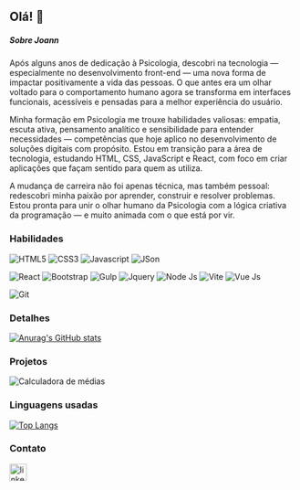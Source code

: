 ## Olá! 👋

##### Sobre Joann
Após alguns anos de dedicação à Psicologia, descobri na tecnologia — especialmente no desenvolvimento front-end — uma nova forma de impactar positivamente a vida das pessoas. O que antes era um olhar voltado para o comportamento humano agora se transforma em interfaces funcionais, acessíveis e pensadas para a melhor experiência do usuário.

Minha formação em Psicologia me trouxe habilidades valiosas: empatia, escuta ativa, pensamento analítico e sensibilidade para entender necessidades — competências que hoje aplico no desenvolvimento de soluções digitais com propósito. Estou em transição para a área de tecnologia, estudando HTML, CSS, JavaScript e React, com foco em criar aplicações que façam sentido para quem as utiliza.

A mudança de carreira não foi apenas técnica, mas também pessoal: redescobri minha paixão por aprender, construir e resolver problemas. Estou pronta para unir o olhar humano da Psicologia com a lógica criativa da programação — e muito animada com o que está por vir.

### Habilidades
<!--Languages-->
![HTML5](https://img.shields.io/badge/HTML5-E34F26?style=for-the-badge&logo=html5&logoColor=white)
![CSS3](https://img.shields.io/badge/CSS3-1572B6?style=for-the-badge&logo=css3&logoColor=white)
![Javascript](https://img.shields.io/badge/JavaScript-323330?style=for-the-badge&logo=javascript&logoColor=F7DF1E)
![JSon](https://img.shields.io/badge/json-5E5C5C?style=for-the-badge&logo=json&logoColor=white)
<!--Framework-->
![React](https://img.shields.io/badge/React-20232A?style=for-the-badge&logo=react&logoColor=61DAFB)
![Bootstrap](https://img.shields.io/badge/Bootstrap-563D7C?style=for-the-badge&logo=bootstrap&logoColor=white)
![Gulp](https://img.shields.io/badge/Gulp-CF4647?style=for-the-badge&logo=gulp&logoColor=white)
![Jquery](https://img.shields.io/badge/jQuery-0769AD?style=for-the-badge&logo=jquery&logoColor=white)
![Node Js](https://img.shields.io/badge/Node%20js-339933?style=for-the-badge&logo=nodedotjs&logoColor=white)
![Vite](https://img.shields.io/badge/Vite-B73BFE?style=for-the-badge&logo=vite&logoColor=FFD62E)
![Vue Js](https://img.shields.io/badge/Vue%20js-35495E?style=for-the-badge&logo=vuedotjs&logoColor=4FC08D)
<!--Terminal-->
![Git](https://img.shields.io/badge/GIT-E44C30?style=for-the-badge&logo=git&logoColor=white)

### Detalhes
[![Anurag's GitHub stats](https://github-readme-stats.vercel.app/api?username=JoannEmawodia&show_icons=true&theme=dracula)](https://github.com/anuraghazra/github-readme-stats)

### Projetos
![Calculadora de médias](https://github-readme-stats.vercel.app/api/pin/?username=JoannEmawodia&repo=sorteador_grunt&theme=dracula)

### Linguagens usadas
[![Top Langs](https://github-readme-stats.vercel.app/api/top-langs/?username=JoannEmawodia&layout=donut&theme=dracula)](https://github.com/anuraghazra/github-readme-stats)

### Contato
[<img src= "https://img.shields.io/badge/LinkedIn-0077B5?style=for-the-badge&logo=linkedin&logoColor=white" alt=linkedin height="30">](https://www.linkedin.com/in/joann-emawodia/)

<!--
**JoannEmawodia/JoannEmawodia** is a ✨ _special_ ✨ repository because its `README.md` (this file) appears on your GitHub profile.

Here are some ideas to get you started:

- 🔭 I’m currently working on ...
- 🌱 I’m currently learning ...
- 👯 I’m looking to collaborate on ...
- 🤔 I’m looking for help with ...
- 💬 Ask me about ...
- 📫 How to reach me: ...
- 😄 Pronouns: ...
- ⚡ Fun fact: ...
-->
